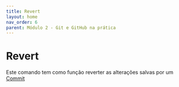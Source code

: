 ```yaml
---
title: Revert
layout: home
nav_order: 6
parent: Módulo 2 - Git e GitHub na prática
---
```


<h1>Revert</h1>
<p>
Este comando tem como função reverter as alterações salvas por um <a href = "https://wmpjrufg.github.io/GIT_REA/002-2.html#commit">Commit</a>
</p>

